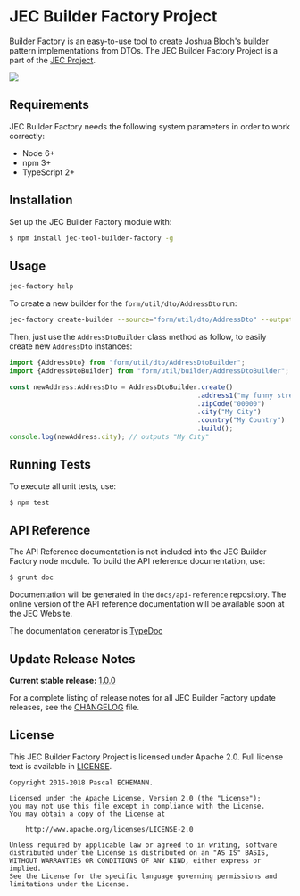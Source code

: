 # JEC Builder Factory Project

Builder Factory is an easy-to-use tool to create Joshua Bloch's builder pattern implementations from DTOs.
The JEC Builder Factory Project is a part of the [JEC Project][jec-url].

[![][jec-logo]][jec-url]

## Requirements

JEC Builder Factory needs the following system parameters in order to work correctly:

- Node 6+
- npm 3+
- TypeScript 2+

## Installation

Set up the JEC Builder Factory module with:

```bash
$ npm install jec-tool-builder-factory -g
```

## Usage

```bash
jec-factory help
```

To create a new builder for the `form/util/dto/AddressDto` run:

```bash
jec-factory create-builder --source="form/util/dto/AddressDto" --output="form/util/builder"
```

Then, just use the `AddressDtoBuilder` class method as follow, to easily create new `AddressDto` instances: 

```typescript
import {AddressDto} from "form/util/dto/AddressDtoBuilder";
import {AddressDtoBuilder} from "form/util/builder/AddressDtoBuilder";

const newAddress:AddressDto = AddressDtoBuilder.create()
                                               .address1("my funny street")
                                               .zipCode("00000")
                                               .city("My City")
                                               .country("My Country")
                                               .build();
console.log(newAddress.city); // outputs "My City"
```

## Running Tests

To execute all unit tests, use:

```bash
$ npm test
```

## API Reference

The API Reference documentation is not included into the JEC Builder Factory node module. To build the API reference documentation, use:

```bash
$ grunt doc
```

Documentation will be generated in the `docs/api-reference` repository.
The online version of the  API reference documentation will be available soon at the JEC Website.

The documentation generator is [TypeDoc](http://typedoc.org/)

## Update Release Notes

**Current stable release:** [1.0.0](CHANGELOG.md#jec-tool-builder-factory-1.0.0)
 
For a complete listing of release notes for all JEC Builder Factory update releases, see the [CHANGELOG](CHANGELOG.md) file. 

## License
This JEC Builder Factory Project is licensed under Apache 2.0. Full license text is available in [LICENSE](LICENSE).

```
Copyright 2016-2018 Pascal ECHEMANN.

Licensed under the Apache License, Version 2.0 (the "License");
you may not use this file except in compliance with the License.
You may obtain a copy of the License at

    http://www.apache.org/licenses/LICENSE-2.0

Unless required by applicable law or agreed to in writing, software
distributed under the License is distributed on an "AS IS" BASIS,
WITHOUT WARRANTIES OR CONDITIONS OF ANY KIND, either express or implied.
See the License for the specific language governing permissions and
limitations under the License.
```

[jec-url]: http://jecproject.org
[jec-logo]: https://raw.githubusercontent.com/jec-project/JEC/master/assets/jec-logos/jec-logo.png